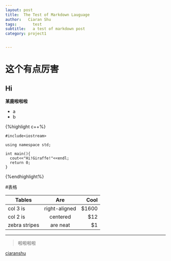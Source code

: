 ```yaml
---
layout: post
title:  The Test of Markdown Lauguage
author:   Ciaran Shu
tags: 		test
subtitle:  	a test of markdown post
category: project1


---
```



# 这个有点厉害

## Hi
**某鹿啦啦啦**

- a
- b

{%highlight c++%}
```
#include<iostream>

using namespace std;

int main(){
  cout<<"Hi!Giraffe!"<<endl;
  return 0;
}
```
{%endhighlight%}

#表格

| Tables        | Are           | Cool  |
|------------- |:-------------:| -----:|
| col 3 is      | right-aligned | $1600 |
| col 2 is      | centered      |   $12 |
| zebra stripes | are neat      |    $1 |

***

>啦啦啦啦

[ciaranshu](ciaranshu.github.io/index.html)
